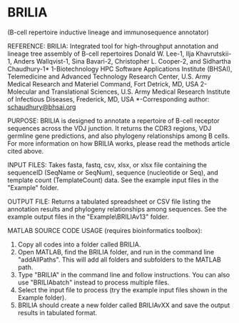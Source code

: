 # BRILIA
(B-cell repertoire inductive lineage and immunosequence annotator)

REFERENCE:
BRILIA: Integrated tool for high-throughput annotation and lineage tree assembly of B-cell repertoires
Donald W. Lee-1, Ilja Khavrutskii-1, Anders Wallqvist-1, Sina Bavari-2, Christopher L. Cooper-2, and Sidhartha Chaudhury-1*
1-Biotechnology HPC Software Applications Institute (BHSAI), Telemedicine and Advanced Technology Research Center, U.S. Army Medical Research and Materiel Command, Fort Detrick, MD, USA
2-Molecular and Translational Sciences, U.S. Army Medical Research Institute of Infectious Diseases, Frederick, MD, USA
*-Corresponding author: schaudhury@bhsai.org

PURPOSE:
BRILIA is designed to annotate a repertoire of B-cell receptor sequences across the VDJ junction. It returns the CDR3 regions, VDJ germline gene predictions, and also phylogeny relationships among B cells. For more information on how BRILIA works, please read the methods article cited above.
  
INPUT FILES: 
Takes fasta, fastq, csv, xlsx, or xlsx file containing the sequenceID (SeqName or SeqNum), sequence (nucleotide or Seq), and template count (TemplateCount) data. 
See the example input files in the "Example" folder. 

OUTPUT FILE: 
Returns a tabulated spreadsheet or CSV file listing the annotation results and phylogeny relationships among sequences. 
See the example output files in the "Example\BRILIAv13" folder.

MATLAB SOURCE CODE USAGE (requires bioinformatics toolbox):
1) Copy all codes into a folder called BRILIA.
2) Open MATLAB, find the BRILIA folder, and run in the command line "addAllPaths". This will add all folders and subfolders to the MATLAB path. 
3) Type "BRILIA" in the command line and follow instructions. You can also use "BRILIAbatch" instead to process multiple files.
4) Select the input file to process (try the example input files shown in the Example folder). 
5) BRILIA should create a new folder called BRILIAvXX and save the output results in tabulated format.



